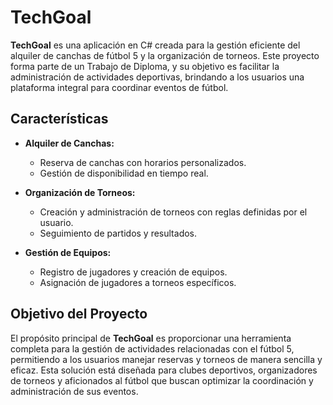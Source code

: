 # TechGoal

**TechGoal** es una aplicación en C# creada para la gestión eficiente del alquiler de canchas de fútbol 5 y la organización de torneos. Este proyecto forma parte de un Trabajo de Diploma, y su objetivo es facilitar la administración de actividades deportivas, brindando a los usuarios una plataforma integral para coordinar eventos de fútbol.

## Características

- **Alquiler de Canchas:**
  - Reserva de canchas con horarios personalizados.
  - Gestión de disponibilidad en tiempo real.

- **Organización de Torneos:**
  - Creación y administración de torneos con reglas definidas por el usuario.
  - Seguimiento de partidos y resultados.
  
- **Gestión de Equipos:**
  - Registro de jugadores y creación de equipos.
  - Asignación de jugadores a torneos específicos.

## Objetivo del Proyecto

El propósito principal de **TechGoal** es proporcionar una herramienta completa para la gestión de actividades relacionadas con el fútbol 5, permitiendo a los usuarios manejar reservas y torneos de manera sencilla y eficaz. Esta solución está diseñada para clubes deportivos, organizadores de torneos y aficionados al fútbol que buscan optimizar la coordinación y administración de sus eventos.
